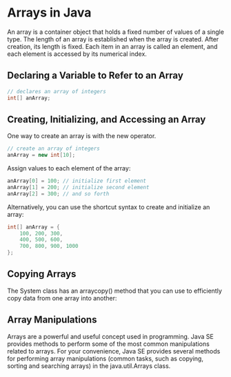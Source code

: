# Arrays in Java

An array is a container object that holds a fixed number of values of a single type. The length of an array is established when the array is created. After creation, its length is fixed.
Each item in an array is called an element, and each element is accessed by its numerical index.

## Declaring a Variable to Refer to an Array

```java
// declares an array of integers
int[] anArray;
```

## Creating, Initializing, and Accessing an Array

One way to create an array is with the new operator.

```java
// create an array of integers
anArray = new int[10];
```

Assign values to each element of the array:

```java
anArray[0] = 100; // initialize first element
anArray[1] = 200; // initialize second element
anArray[2] = 300; // and so forth
```

Alternatively, you can use the shortcut syntax to create and initialize an array:

```java
int[] anArray = {
    100, 200, 300,
    400, 500, 600,
    700, 800, 900, 1000
};

```

## Copying Arrays

The System class has an arraycopy() method that you can use to efficiently copy data from one array into another:

## Array Manipulations

Arrays are a powerful and useful concept used in programming. Java SE provides methods to perform some of the most common manipulations related to arrays.
For your convenience, Java SE provides several methods for performing array manipulations (common tasks, such as copying, sorting and searching arrays) in the java.util.Arrays class.
